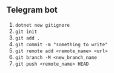 ## Telegram bot

1. `dotnet new gitignore`
2. `git init`
3. `git add .`
4. `git commit -m "something to write"`
5. `git remote add <remote_name> <url>`
6. `git branch -M <new_branch_name`
7. `git push <remote_name> HEAD`